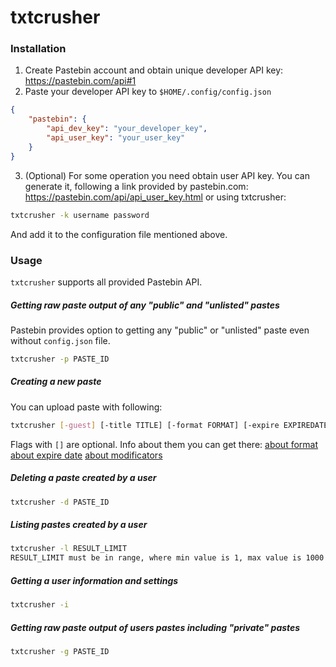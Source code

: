 # txtcrusher
### Installation
1. Create Pastebin account and obtain unique developer API key:
https://pastebin.com/api#1
2. Paste your developer API key to `$HOME/.config/config.json`
```json
{
    "pastebin": {
        "api_dev_key": "your_developer_key",
        "api_user_key": "your_user_key"
    }
}
```
3. (Optional) For some operation you need obtain user API key. You can generate it, following a link provided by pastebin.com:
https://pastebin.com/api/api_user_key.html
or using txtcrusher:
```bash
txtcrusher -k username password
```
And add it to the configuration file mentioned above.

### Usage
`txtcrusher` supports all provided Pastebin API.
##### Getting raw paste output of any "public" and "unlisted" pastes
Pastebin provides option to getting any "public" or "unlisted" paste even without `config.json` file.
```bash
txtcrusher -p PASTE_ID
```
##### Creating a new paste
You can upload paste with following:
```bash
txtcrusher [-guest] [-title TITLE] [-format FORMAT] [-expire EXPIREDATE] [-mod MODIFICATOR] -c TEXT
```
Flags with `[]` are optional. Info about them you can get there:
[about format](https://pastebin.com/api#5)
[about expire date](https://pastebin.com/api#6)
[about modificators](https://pastebin.com/api#7)
##### Deleting a paste created by a user
```bash
txtcrusher -d PASTE_ID
```
##### Listing pastes created by a user
```bash
txtcrusher -l RESULT_LIMIT
RESULT_LIMIT must be in range, where min value is 1, max value is 1000
```
##### Getting a user information and settings
```bash
txtcrusher -i
```
##### Getting raw paste output of users pastes including "private" pastes
```bash
txtcrusher -g PASTE_ID
```
